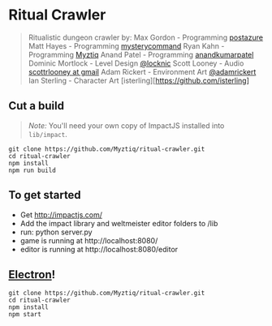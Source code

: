 # Ritual Crawler
> Ritualistic dungeon crawler by:
> Max Gordon - Programming [postazure](https://github.com/postazure)
> Matt Hayes - Programming [mysterycommand](https://github.com/mysterycommand)
> Ryan Kahn - Programming [Myztiq](https://github.com/Myztiq)
> Anand Patel - Programming [anandkumarpatel](https://github.com/anandkumarpatel)
> Dominic Mortlock - Level Design [@locknic](https://twitter.com/locknic)
> Scott Looney - Audio [scottrlooney at gmail](mailto:scottrlooney@gmail.com)
> Adam Rickert - Environment Art [@adamrickert](https://twitter.com/adamrickert)
> Ian Sterling - Character Art [isterling][https://github.com/isterling]

## Cut a build
> *Note:* You'll need your own copy of ImpactJS installed into `lib/impact`.
```
git clone https://github.com/Myztiq/ritual-crawler.git
cd ritual-crawler
npm install
npm run build
```

## To get started
- Get http://impactjs.com/
- Add the impact library and weltmeister editor folders to /lib
- run: python server.py
- game is running at http://localhost:8080/
- editor is running at http://localhost:8080/editor

## [Electron](http://electron.atom.io/)!
```
git clone https://github.com/Myztiq/ritual-crawler.git
cd ritual-crawler
npm install
npm start
```


